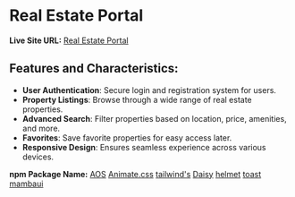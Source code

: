 # Real Estate Portal

**Live Site URL:** [Real Estate Portal]()

## Features and Characteristics:

- **User Authentication**: Secure login and registration system for users.
- **Property Listings**: Browse through a wide range of real estate properties.
- **Advanced Search**: Filter properties based on location, price, amenities, and more.
- **Favorites**: Save favorite properties for easy access later.
- **Responsive Design**: Ensures seamless experience across various devices.

**npm Package Name:** [AOS](https://www.npmjs.com/package/aos)
 [Animate.css](https://animate.style/)
[tailwind's](https://tailwindcss.com/)
[Daisy](https://daisyui.com/)
[helmet](https://www.npmjs.com/package/react-helmet)
[toast](https://react-toast.com/)
[mambaui](https://mambaui.com/components)

